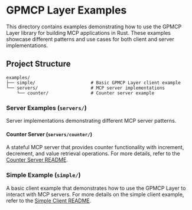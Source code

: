 # GPMCP Layer Examples

This directory contains examples demonstrating how to use the GPMCP Layer library for building
MCP applications in Rust. These examples showcase different patterns and use cases for both client and server
implementations.

## Project Structure

```
examples/
├── simple/                     # Basic GPMCP Layer client example
└── servers/                    # MCP server implementations
    └── counter/                # Counter server example
```

### Server Examples (`servers/`)

Server implementations demonstrating different MCP server patterns.

#### Counter Server (`servers/counter/`)

A stateful MCP server that provides counter functionality with increment, decrement, and value retrieval operations.
For more details, refer to the [Counter Server README](servers/counter/README.md).

### Simple Example (`simple/`)

A basic client example that demonstrates how to use the GPMCP Layer to interact with MCP servers.
For more details on the simple client example, refer to the [Simple Client README](simple/README.md).
